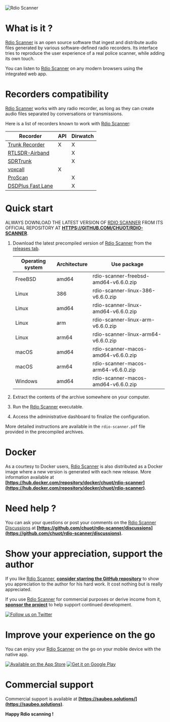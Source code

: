 ![Rdio Scanner](./docs/images/rdio-scanner.png?raw=true)

# What is it ?

[Rdio Scanner](https://github.com/chuot/rdio-scanner) is an open source software that ingest and distribute audio files generated by various software-defined radio recorders. Its interface tries to reproduce the user experience of a real police scanner, while adding its own touch.

You can listen to [Rdio Scanner](https://github.com/chuot/rdio-scanner) on any modern browsers using the integrated web app.

# Recorders compatibility

[Rdio Scanner](https://github.com/chuot/rdio-scanner) works with any radio recorder, as long as they can create audio files separated by conversations or transmissions.

Here is a list of recorders known to work with [Rdio Scanner](https://github.com/chuot/rdio-scanner):

| Recorder                                                       | API | Dirwatch |
| -------------------------------------------------------------- | --- | -------- |
| [Trunk Recorder](https://github.com/robotastic/trunk-recorder) | X   | X        |
| [RTLSDR-Airband](https://github.com/szpajder/RTLSDR-Airband)   |     | X        |
| [SDRTrunk](https://github.com/DSheirer/sdrtrunk)               |     | X        |
| [voxcall](https://github.com/aaknitt/voxcall)                  | X   |          |
| [ProScan](https://www.proscan.org/)                            |     | X        |
| [DSDPlus Fast Lane](https://https://www.dsdplus.com/)          |     | X        |

# Quick start

ALWAYS DOWNLOAD THE LATEST VERSION OF [RDIO SCANNER](https://github.com/chuot/rdio-scanner) FROM ITS OFFICIAL REPOSITORY AT **[HTTPS://GITHUB.COM/CHUOT/RDIO-SCANNER](https://github.com/chuot/rdio-scanner)**.

1. Download the latest precompiled version of [Rdio Scanner](https://github.com/chuot/rdio-scanner) from the [releases tab](https://github.com/chuot/rdio-scanner/releases).

   | Operating system | Architecture | Use package                           |
   | -----------------| ------------ | ------------------------------------- |
   | FreeBSD          | amd64        | rdio-scanner-freebsd-amd64-v6.6.0.zip |
   | Linux            | 386          | rdio-scanner-linux-386-v6.6.0.zip     |
   | Linux            | amd64        | rdio-scanner-linux-amd64-v6.6.0.zip   |
   | Linux            | arm          | rdio-scanner-linux-arm-v6.6.0.zip     |
   | Linux            | arm64        | rdio-scanner-linux-arm64-v6.6.0.zip   |
   | macOS            | amd64        | rdio-scanner-macos-amd64-v6.6.0.zip   |
   | macOS            | arm64        | rdio-scanner-macos-arm64-v6.6.0.zip   |
   | Windows          | amd64        | rdio-scanner-macos-amd64-v6.6.0.zip   |

2. Extract the contents of the archive somewhere on your computer.
3. Run the [Rdio Scanner](https://github.com/chuot/rdio-scanner) executable.
4. Access the administrative dashboard to finalize the configuration.

More detailed instructions are available in the `rdio-scanner.pdf` file provided in the precompiled archives.

# Docker

As a courtesy to Docker users, [Rdio Scanner](https://github.com/chuot/rdio-scanner) is also distributed as a Docker image where a new version is generated with each new release. More information available at **[https://hub.docker.com/repository/docker/chuot/rdio-scanner](https://hub.docker.com/repository/docker/chuot/rdio-scanner)**.

# Need help ?

You can ask your questions or post your comments on the [Rdio Scanner Discussions](https://github.com/chuot/rdio-scanner/discussions) at **[https://github.com/chuot/rdio-scanner/discussions](https://github.com/chuot/rdio-scanner/discussions)**.

# Show your appreciation, support the author

If you like [Rdio Scanner](https://github.com/chuot/rdio-scanner), **[consider starring the GitHub repository](https://github.com/chuot/rdio-scanner/stargazers)** to show you appreciation to the author for his hard work. It cost nothing but is really appreciated.

If you use [Rdio Scanner](https://github.com/chuot/rdio-scanner) for commercial purposes or derive income from it, **[sponsor the project](https://github.com/sponsors/chuot)** to help support continued development.

[![Follow us on Twitter](./docs/images/twitter-badge.png?raw=true)](https://twitter.com/RdioScanner)

# Improve your experience on the go

You can enjoy your [Rdio Scanner](https://github.com/chuot/rdio-scanner) on the go on your mobile device with the native app.

[![Available on the App Store](./docs/images/app-store-badge.png?raw=true)](https://apps.apple.com/us/app/rdio-scanner/id1563065667#?platform=iphone)
[![Get it on Google Play](./docs/images/google-play-badge.png?raw=true)](https://play.google.com/store/apps/details?id=solutions.saubeo.rdioScanner)

# Commercial support

Commercial support is available at **[https://saubeo.solutions/](https://saubeo.solutions)**.

**Happy Rdio scanning !**